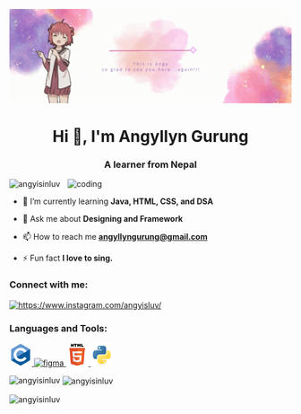 ![logo](https://github.com/angyisinluv/angyisinluv/blob/main/welcome!%20(1).gif)
<h1 align="center">Hi 👋, I'm Angyllyn Gurung</h1>
<h3 align="center">A learner from Nepal</h3>

<img align="right" alt="coding" width="400" src="https://i.gifer.com/origin/d8/d80cfebb44d9cee85ae44a0ce7848282_w200.gif">

<p align="left"> <img src="https://komarev.com/ghpvc/?username=angyisinluv&label=Profile%20views&color=0e75b6&style=flat" alt="angyisinluv" /> </p>

- 🌱 I’m currently learning **Java, HTML, CSS, and DSA**

- 💬 Ask me about **Designing and Framework**

- 📫 How to reach me **angyllyngurung@gmail.com**

- ⚡ Fun fact **I love to sing.**

<h3 align="left">Connect with me:</h3>
<p align="left">
<a href="https://instagram.com/https://www.instagram.com/angyisluv/" target="blank"><img align="center" src="https://raw.githubusercontent.com/rahuldkjain/github-profile-readme-generator/master/src/images/icons/Social/instagram.svg" alt="https://www.instagram.com/angyisluv/" height="30" width="40" /></a>
</p>

<h3 align="left">Languages and Tools:</h3>
<p align="left"> <a href="https://www.cprogramming.com/" target="_blank" rel="noreferrer"> <img src="https://raw.githubusercontent.com/devicons/devicon/master/icons/c/c-original.svg" alt="c" width="40" height="40"/> </a> <a href="https://www.figma.com/" target="_blank" rel="noreferrer"> <img src="https://www.vectorlogo.zone/logos/figma/figma-icon.svg" alt="figma" width="40" height="40"/> </a> <a href="https://www.w3.org/html/" target="_blank" rel="noreferrer"> <img src="https://raw.githubusercontent.com/devicons/devicon/master/icons/html5/html5-original-wordmark.svg" alt="html5" width="40" height="40"/> </a> <a href="https://www.python.org" target="_blank" rel="noreferrer"> <img src="https://raw.githubusercontent.com/devicons/devicon/master/icons/python/python-original.svg" alt="python" width="40" height="40"/> </a> </p>

<p><img align="left" src="https://github-readme-stats.vercel.app/api/top-langs?username=angyisinluv&show_icons=true&locale=en&layout=compact" alt="angyisinluv" /></p>

<p>&nbsp;<img align="center" src="https://github-readme-stats.vercel.app/api?username=angyisinluv&show_icons=true&locale=en" alt="angyisinluv" /></p>

<p><img align="center" src="https://github-readme-streak-stats.herokuapp.com/?user=angyisinluv&" alt="angyisinluv" /></p>
